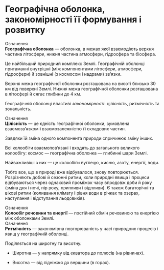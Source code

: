 # Географiчна оболонка, закономiрностi її формування i розвитку

<div class="eoz-wrap">
<span class="eoz">Означення</span>
<div class="eoz-text">
<b>Географiчна оболонка</b> — оболонка, в межах якої взаємодiють верхня частина лiтосфери, нижня частина атмосфери, гiдросфера та бiосфера.
</div>
</div>

Це найбільший природний комплекс Землі. Географічній оболонці притаманні внутрішні (між компонентами літосфери, атмосфери, гідросфери) й зовнішні (з космосом і надрами) зв’язки.

Верхня межа географічної оболонки розташована на висоті близько 30 км від поверхні Землі. Нижня межа географічної оболонки розташована в літосфері й сягає глибини до 4 км.

Географічній оболонці властиві *закономірності*: <span class="p1">цілісність</span>, <span class="p1">ритмічність</span> та <span class="p1">зональність</span>.

<div class="eoz-wrap">
<span class="eoz">Означення</span>
<div class="eoz-text">
<b>Цiлiснiсть</b> — це єднiсть географiчної оболонки, зумовлена взаємозв’язком i взаємозалежнiстю її складових частин.
</div>
</div>

Завдяки їй зміна одного компонента природи спричинює зміну інших.

Всі колообіги взаємопов’язані і входять до загального великого колообігу: 
<span class="p1">космос — географічна оболонка — глибинні шари Землі</span>.

Найважливіші з них — це колообіги вуглецю, кисню, азоту, енергії, води.

Тобто все, що в природі вже відбувалося, знову повторюється. Розрізняють добові й сезонні ритми, коли природні явища і процеси відбуваються через однаковий проміжок часу впродовж доби й року (зміна дня і ночі, пір року, припливи і відпливи). Є також багаторічні та вікові ритми (коливання клімату і рівня води в річках та озерах, наступання і відступання льодовиків).

<div class="eoz-wrap">
<span class="eoz">Означення</span>
<div class="eoz-text">
<b>Колообiг речовини та енергiї</b> — постiйний обмiн речовиною та енергiєю мiж оболонками Землi.
</div>
</div>

<div class="eoz-wrap">
<span class="eoz">Означення</span>
<div class="eoz-text">
<b>Ритмiчнiсть</b> — закономiрна повторюванiсть у часi природних процесiв i явищ у географiчнiй оболонцi.
</div>
</div>


Поділяється на <span class="p1">широтну</span> та <span class="p1">висотну</span>.

-   <span class="p1">Широтна</span> — у напрямку від екватора до полюсів (на рівнинах).

-   <span class="p1">Висотна</span> — від підніжжя до вершини (в горах).
